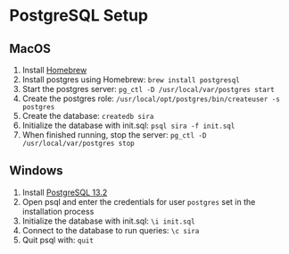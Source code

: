 # PostgreSQL Setup
## MacOS
1. Install [Homebrew](https://brew.sh/)
1. Install postgres using Homebrew: `brew install postgresql`
1. Start the postgres server: `pg_ctl -D /usr/local/var/postgres start`
1. Create the postgres role: `/usr/local/opt/postgres/bin/createuser -s postgres`
1. Create the database: `createdb sira`
1. Initialize the database with init.sql: `psql sira -f init.sql`
1. When finished running, stop the server: `pg_ctl -D /usr/local/var/postgres stop`

## Windows
1. Install [PostgreSQL 13.2](https://www.enterprisedb.com/downloads/postgres-postgresql-downloads)
1. Open psql and enter the credentials for user `postgres` set in the installation process
1. Initialize the database with init.sql: `\i init.sql`
1. Connect to the database to run queries: `\c sira`
1. Quit psql with: `quit`

